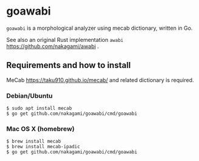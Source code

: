 # goawabi

`goawabi` is a morphological analyzer using mecab dictionary, written in Go.

See also an original Rust implementation `awabi` https://github.com/nakagami/awabi .

## Requirements and how to install

MeCab https://taku910.github.io/mecab/ and related dictionary is required.

### Debian/Ubuntu
```
$ sudo apt install mecab
$ go get github.com/nakagami/goawabi/cmd/goawabi
```

### Mac OS X (homebrew)
```
$ brew install mecab
$ brew install mecab-ipadic
$ go get github.com/nakagami/goawabi/cmd/goawabi
```


